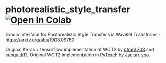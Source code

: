 # photorealistic_style_transfer  <a href="https://colab.research.google.com/github/gina6/WCT2-Gradio-Interface/blob/master/WCT2-Gradio-Interface.ipynb" target="_parent"><img src="https://camo.githubusercontent.com/52feade06f2fecbf006889a904d221e6a730c194/68747470733a2f2f636f6c61622e72657365617263682e676f6f676c652e636f6d2f6173736574732f636f6c61622d62616467652e737667" alt="Open In Colab" data-canonical-src="https://colab.research.google.com/assets/colab-badge.svg"></a>

Gradio Interface for Photorealistic Style Transfer via Wavelet Transforms - https://arxiv.org/abs/1903.09760

Original Keras + tensorflow implementation of WCT2 by [ptran1203](https://github.com/ptran1203) and [vunquitk11](https://github.com/vunquitk11). Original WCT2 implementation in [PyTorch](https://github.com/clovaai/WCT2) by [Jaejun-yoo](https://github.com/jaejun-yoo).



